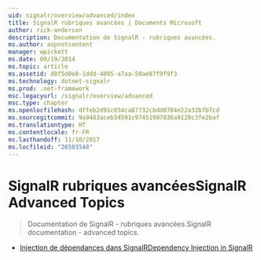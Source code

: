 ```yaml
---
uid: signalr/overview/advanced/index
title: SignalR rubriques avancées | Documents Microsoft
author: rick-anderson
description: Documentation de SignalR - rubriques avancées.
ms.author: aspnetcontent
manager: wpickett
ms.date: 09/19/2014
ms.topic: article
ms.assetid: d8f5d0e8-1ddd-4005-a7aa-50ae87f9f9f3
ms.technology: dotnet-signalr
ms.prod: .net-framework
msc.legacyurl: /signalr/overview/advanced
msc.type: chapter
ms.openlocfilehash: dffeb2d91c034ca87732cbdd0784e22a32b7b7cd
ms.sourcegitcommit: 9a9483aceb34591c97451997036a9120c3fe2baf
ms.translationtype: HT
ms.contentlocale: fr-FR
ms.lasthandoff: 11/10/2017
ms.locfileid: "26503548"
---
```

<a name="signalr-advanced-topics"></a><span data-ttu-id="24f2d-103">SignalR rubriques avancées</span><span class="sxs-lookup"><span data-stu-id="24f2d-103">SignalR Advanced Topics</span></span>
====================
> <span data-ttu-id="24f2d-104">Documentation de SignalR - rubriques avancées.</span><span class="sxs-lookup"><span data-stu-id="24f2d-104">SignalR documentation - advanced topics.</span></span>


- [<span data-ttu-id="24f2d-105">Injection de dépendances dans SignalR</span><span class="sxs-lookup"><span data-stu-id="24f2d-105">Dependency Injection in SignalR</span></span>](dependency-injection.md)
